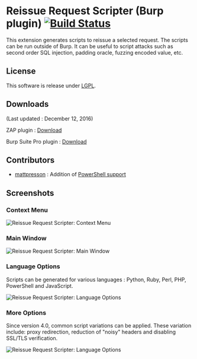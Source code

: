 # Reissue Request Scripter (Burp plugin) [![Build Status](https://travis-ci.org/h3xstream/http-script-generator.png)](https://travis-ci.org/h3xstream/http-script-generator)

This extension generates scripts to reissue a selected request. The scripts can be run outside of Burp. It can be useful to script attacks such as second order SQL injection, padding oracle, fuzzing encoded value, etc.

## License

This software is release under [LGPL](http://www.gnu.org/licenses/lgpl.html).

## Downloads

(Last updated : December 12, 2016)

ZAP plugin : [Download](https://github.com/h3xstream/http-script-generator/blob/gh-pages/releases/zap/scriptgen-alpha-6.zap?raw=true)

Burp Suite Pro plugin : [Download](https://github.com/h3xstream/http-script-generator/blob/gh-pages/releases/burp/scriptgen-burp-plugin-6.jar?raw=true)

## Contributors

-   [mattpresson](https://github.com/mattpresson) : Addition of [PowerShell support](https://github.com/h3xstream/http-script-generator/commit/37cdbbb8e4bcd9ab47ec8b0f5974e29b24737e64)

## Screenshots

### Context Menu

![Reissue Request Scripter: Context Menu](http://h3xstream.github.io/http-script-generator/screenshots/1_context_menu.png)

### Main Window

![Reissue Request Scripter: Main Window](http://h3xstream.github.io/http-script-generator/screenshots/2_main_window.png)

### Language Options

Scripts can be generated for various languages : Python, Ruby, Perl, PHP, PowerShell and JavaScript.

![Reissue Request Scripter: Language Options](http://h3xstream.github.io/http-script-generator/screenshots/3_languages.png)

### More Options

Since version 4.0, common script variations can be applied. These variation include: proxy redirection, reduction of "noisy" headers and disabling SSL/TLS verification.

![Reissue Request Scripter: Language Options](http://h3xstream.github.io/http-script-generator/screenshots/4_settings.png)
